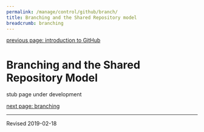 ```yaml
---
permalink: /manage/control/github/branch/
title: Branching and the Shared Repository model
breadcrumb: branching
---
```


[previous page: introduction to GitHub](../intro/)

# Branching and the Shared Repository Model

stub page under development


[next page: branching](../branch/)

----
Revised 2019-02-18
